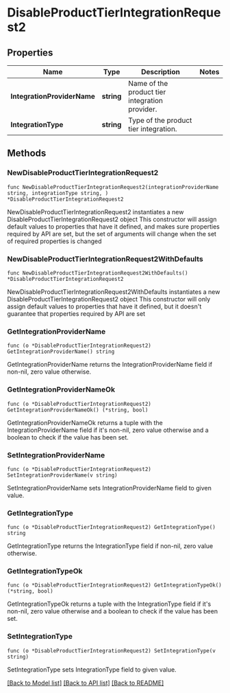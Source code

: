 # DisableProductTierIntegrationRequest2

## Properties

Name | Type | Description | Notes
------------ | ------------- | ------------- | -------------
**IntegrationProviderName** | **string** | Name of the product tier integration provider. | 
**IntegrationType** | **string** | Type of the product tier integration. | 

## Methods

### NewDisableProductTierIntegrationRequest2

`func NewDisableProductTierIntegrationRequest2(integrationProviderName string, integrationType string, ) *DisableProductTierIntegrationRequest2`

NewDisableProductTierIntegrationRequest2 instantiates a new DisableProductTierIntegrationRequest2 object
This constructor will assign default values to properties that have it defined,
and makes sure properties required by API are set, but the set of arguments
will change when the set of required properties is changed

### NewDisableProductTierIntegrationRequest2WithDefaults

`func NewDisableProductTierIntegrationRequest2WithDefaults() *DisableProductTierIntegrationRequest2`

NewDisableProductTierIntegrationRequest2WithDefaults instantiates a new DisableProductTierIntegrationRequest2 object
This constructor will only assign default values to properties that have it defined,
but it doesn't guarantee that properties required by API are set

### GetIntegrationProviderName

`func (o *DisableProductTierIntegrationRequest2) GetIntegrationProviderName() string`

GetIntegrationProviderName returns the IntegrationProviderName field if non-nil, zero value otherwise.

### GetIntegrationProviderNameOk

`func (o *DisableProductTierIntegrationRequest2) GetIntegrationProviderNameOk() (*string, bool)`

GetIntegrationProviderNameOk returns a tuple with the IntegrationProviderName field if it's non-nil, zero value otherwise
and a boolean to check if the value has been set.

### SetIntegrationProviderName

`func (o *DisableProductTierIntegrationRequest2) SetIntegrationProviderName(v string)`

SetIntegrationProviderName sets IntegrationProviderName field to given value.


### GetIntegrationType

`func (o *DisableProductTierIntegrationRequest2) GetIntegrationType() string`

GetIntegrationType returns the IntegrationType field if non-nil, zero value otherwise.

### GetIntegrationTypeOk

`func (o *DisableProductTierIntegrationRequest2) GetIntegrationTypeOk() (*string, bool)`

GetIntegrationTypeOk returns a tuple with the IntegrationType field if it's non-nil, zero value otherwise
and a boolean to check if the value has been set.

### SetIntegrationType

`func (o *DisableProductTierIntegrationRequest2) SetIntegrationType(v string)`

SetIntegrationType sets IntegrationType field to given value.



[[Back to Model list]](../README.md#documentation-for-models) [[Back to API list]](../README.md#documentation-for-api-endpoints) [[Back to README]](../README.md)


